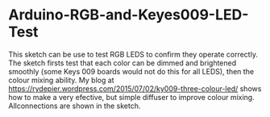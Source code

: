 # Arduino-RGB-and-Keyes009-LED-Test
This sketch can be use to test RGB LEDS to confirm they operate correctly. The sketch firsts test that each color can be dimmed and brightened smoothly (some Keys 009 boards would not do this for all LEDS), then the colour mixing ability. My blog at  https://rydepier.wordpress.com/2015/07/02/ky009-three-colour-led/ shows how to make a very efective, but simple diffuser to improve colour mixing. Allconnections are shown in the sketch.
